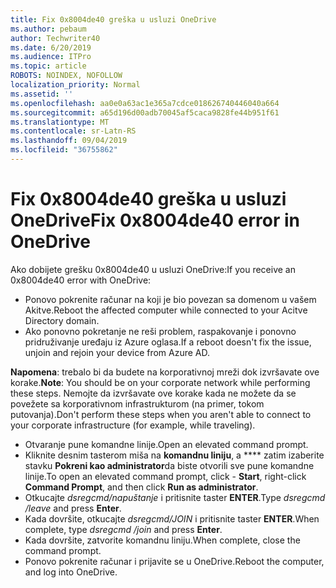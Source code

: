 ```yaml
---
title: Fix 0x8004de40 greška u usluzi OneDrive
ms.author: pebaum
author: Techwriter40
ms.date: 6/20/2019
ms.audience: ITPro
ms.topic: article
ROBOTS: NOINDEX, NOFOLLOW
localization_priority: Normal
ms.assetid: ''
ms.openlocfilehash: aa0e0a63ac1e365a7cdce018626740446040a664
ms.sourcegitcommit: a65d196d00adb70045af5caca9828fe44b951f61
ms.translationtype: MT
ms.contentlocale: sr-Latn-RS
ms.lasthandoff: 09/04/2019
ms.locfileid: "36755862"
---
```

# <a name="fix-0x8004de40-error-in-onedrive"></a><span data-ttu-id="4df7a-102">Fix 0x8004de40 greška u usluzi OneDrive</span><span class="sxs-lookup"><span data-stu-id="4df7a-102">Fix 0x8004de40 error in OneDrive</span></span>

<span data-ttu-id="4df7a-103">Ako dobijete grešku 0x8004de40 u usluzi OneDrive:</span><span class="sxs-lookup"><span data-stu-id="4df7a-103">If you receive an 0x8004de40 error with OneDrive:</span></span>

- <span data-ttu-id="4df7a-104">Ponovo pokrenite računar na koji je bio povezan sa domenom u vašem Akitve.</span><span class="sxs-lookup"><span data-stu-id="4df7a-104">Reboot the affected computer while connected to your Acitve Directory domain.</span></span>
- <span data-ttu-id="4df7a-105">Ako ponovno pokretanje ne reši problem, raspakovanje i ponovno pridruživanje uređaju iz Azure oglasa.</span><span class="sxs-lookup"><span data-stu-id="4df7a-105">If a reboot doesn't fix the issue, unjoin and rejoin your device from Azure AD.</span></span> 

<span data-ttu-id="4df7a-106">**Napomena**: trebalo bi da budete na korporativnoj mreži dok izvršavate ove korake.</span><span class="sxs-lookup"><span data-stu-id="4df7a-106">**Note**: You should be on your corporate network while performing these steps.</span></span> <span data-ttu-id="4df7a-107">Nemojte da izvršavate ove korake kada ne možete da se povežete sa korporativnom infrastrukturom (na primer, tokom putovanja).</span><span class="sxs-lookup"><span data-stu-id="4df7a-107">Don't perform these steps when you aren't able to connect to your corporate infrastructure (for example, while traveling).</span></span> 

- <span data-ttu-id="4df7a-108">Otvaranje pune komandne linije.</span><span class="sxs-lookup"><span data-stu-id="4df7a-108">Open an elevated command prompt.</span></span> 
- <span data-ttu-id="4df7a-109">Kliknite desnim tasterom miša na **komandnu liniju**, a \*\*\*\* zatim izaberite stavku **Pokreni kao administrator**da biste otvorili sve pune komandne linije.</span><span class="sxs-lookup"><span data-stu-id="4df7a-109">To open an elevated command prompt, click - **Start**, right-click **Command Prompt**, and then click **Run as administrator**.</span></span>
- <span data-ttu-id="4df7a-110">Otkucajte *dsregcmd/napuštanje* i pritisnite taster **ENTER**.</span><span class="sxs-lookup"><span data-stu-id="4df7a-110">Type *dsregcmd /leave* and press **Enter**.</span></span>
- <span data-ttu-id="4df7a-111">Kada dovršite, otkucajte *dsregcmd/JOIN* i pritisnite taster **ENTER**.</span><span class="sxs-lookup"><span data-stu-id="4df7a-111">When complete, type *dsregcmd /join* and press **Enter**.</span></span>
- <span data-ttu-id="4df7a-112">Kada dovršite, zatvorite komandnu liniju.</span><span class="sxs-lookup"><span data-stu-id="4df7a-112">When complete, close the command prompt.</span></span>
- <span data-ttu-id="4df7a-113">Ponovo pokrenite računar i prijavite se u OneDrive.</span><span class="sxs-lookup"><span data-stu-id="4df7a-113">Reboot the computer, and log into OneDrive.</span></span>